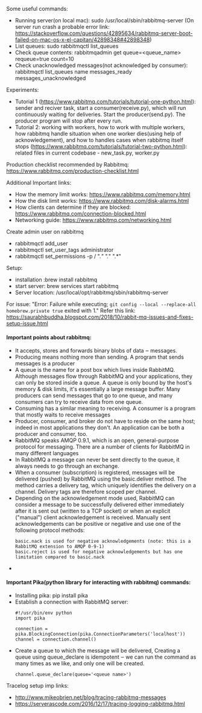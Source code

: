 Some useful commands:
   - Running server(on local mac): sudo /usr/local/sbin/rabbitmq-server (On server run crash a probable error link: https://stackoverflow.com/questions/42895634/rabbitmq-server-boot-failed-on-mac-os-x-el-capitan/42898348#42898348)
   - List queues: sudo rabbitmqctl list_queues
   - Check queue contents: rabbitmqadmin get queue=<queue_name> requeue=true count=10
   - Check unacknowledged messages(not acknowledged by consumer): rabbitmqctl list_queues name messages_ready messages_unacknowledged
   
Experiments:
   - Tutorial 1 (https://www.rabbitmq.com/tutorials/tutorial-one-python.html): sender and reciver task, start a consumer(receive.py), which will run continuously waiting for deliveries.  Start the producer(send.py). The producer program will stop after every run.
   - Tutorial 2: working with workers, how to work with multiple workers, how rabbitmq handle situation when one worker dies(using help of acknowledgement), and how to handles cases when rabbitmq itself stops (https://www.rabbitmq.com/tutorials/tutorial-two-python.html): related files in current codebase - new_task.py, worker.py


Production checklist recommended by Rabbitmq: https://www.rabbitmq.com/production-checklist.html

Additional Important links:
 - How the memory limit works: https://www.rabbitmq.com/memory.html
 - How the disk limit works: https://www.rabbitmq.com/disk-alarms.html
 - How clients can determine if they are blocked: https://www.rabbitmq.com/connection-blocked.html
 - Networking guide: https://www.rabbitmq.com/networking.html
 
Create admin user on rabbitmq
  - rabbitmqctl add_user <username> <password>
  - rabbitmqctl set_user_tags <username> administrator
  - rabbitmqctl set_permissions -p / <username> ".*" ".*" ".*"

Setup:
 - installation :brew install rabbitmq
 - start server: brew services start rabbitmq
 - Server location: /usr/local/opt/rabbitmq/sbin/rabbitmq-server

For issue: "Error: Failure while executing; `git config --local --replace-all homebrew.private true` exited with 1."
Refer this link: https://saurabhbuddha.blogspot.com/2018/10/rabbit-mq-issues-and-fixes-setup-issue.html


#### Important points about rabbitmq:
 - It accepts, stores and forwards binary blobs of data ‒ messages. 
 - Producing means nothing more than sending. A program that sends messages is a producer
 - A queue is the name for a post box which lives inside RabbitMQ. Although messages flow through RabbitMQ and your applications, they can only be stored inside a queue. A queue is only bound by the host's memory & disk limits, it's essentially a large message buffer. Many producers can send messages that go to one queue, and many consumers can try to receive data from one queue. 
 - Consuming has a similar meaning to receiving. A consumer is a program that mostly waits to receive messages
 - Producer, consumer, and broker do not have to reside on the same host; indeed in most applications they don't. An application can be both a producer and consumer, too. 
 - RabbitMQ speaks AMQP 0.9.1, which is an open, general-purpose protocol for messaging. There are a number of clients for RabbitMQ in many different languages
 - In RabbitMQ a message can never be sent directly to the queue, it always needs to go through an exchange. 
 - When a consumer (subscription) is registered, messages will be delivered (pushed) by RabbitMQ using the basic.deliver method. The method carries a delivery tag, which uniquely identifies the delivery on a channel. Delivery tags are therefore scoped per channel. 
 -  Depending on the acknowledgement mode used, RabbitMQ can consider a message to be successfully delivered either immediately after it is sent out (written to a TCP socket) or when an explicit ("manual") client acknowledgement is received. Manually sent acknowledgements can be positive or negative and use one of the following protocol methods:
    ```basic.ack is used for positive acknowledgements
    basic.nack is used for negative acknowledgements (note: this is a RabbitMQ extension to AMQP 0-9-1)
    basic.reject is used for negative acknowledgements but has one limitation compared to basic.nack
    ```
 - 
  

 
#### Important Pika(python library for interacting with rabbitmq) commands:
 - Installing pika: pip install pika
 - Establish a connection with RabbitMQ server:
   ```
   #!/usr/bin/env python
   import pika

   connection = pika.BlockingConnection(pika.ConnectionParameters('localhost'))
   channel = connection.channel()
   ```
 - Create a queue to which the message will be delivered, Creating a queue using queue_declare is idempotent ‒ we can run the command as many times as we like, and only one will be created.
   ```
   channel.queue_declare(queue='<queue name>')
   ```
Tracelog setup imp links: 
 - http://www.mikeobrien.net/blog/tracing-rabbitmq-messages
 - https://serverascode.com/2016/12/17/tracing-logging-rabbitmq.html
 
